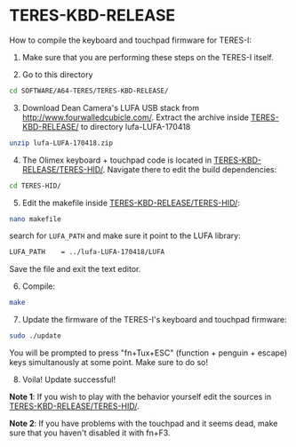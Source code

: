 # TERES-KBD-RELEASE

How to compile the keyboard and touchpad firmware for TERES-I:

1. Make sure that you are performing these steps on the TERES-I itself.

2. Go to this directory
```bash
cd SOFTWARE/A64-TERES/TERES-KBD-RELEASE/
```
3. Download Dean Camera's LUFA USB stack from http://www.fourwalledcubicle.com/.
Extract the archive inside [TERES-KBD-RELEASE/](.) to directory lufa-LUFA-170418
```bash
unzip lufa-LUFA-170418.zip
```
4. The Olimex keyboard + touchpad code is located in [TERES-KBD-RELEASE/TERES-HID/](TERES-HID).
Navigate there to edit the build dependencies:
```bash
cd TERES-HID/
```
5. Edit the makefile inside [TERES-KBD-RELEASE/TERES-HID/](TERES-HID):
```bash
nano makefile
```
search for `LUFA_PATH` and make sure it point to the LUFA library:
```bash
LUFA_PATH    = ../lufa-LUFA-170418/LUFA
```
Save the file and exit the text editor.

6. Compile:
```bash
make
```
7. Update the firmware of the TERES-I's keyboard and touchpad firmware:
```bash
sudo ./update
```
You will be prompted to press "fn+Tux+ESC" (function + penguin + escape) keys simultanously at some point.
Make sure to do so!

8. Voila!
Update successful!

**Note 1**: If you wish to play with the behavior yourself edit the sources in [TERES-KBD-RELEASE/TERES-HID/](TERES-HID).

**Note 2**: If you have problems with the touchpad and it seems dead, make sure that you haven't disabled it with fn+F3.

